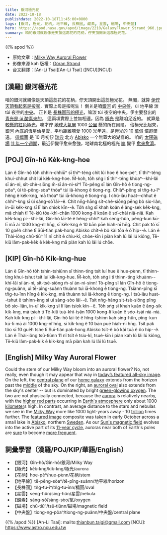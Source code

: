 ```yaml
---
title: 銀河極光花
date: 2022-10-18
publishdate: 2022-10-18T11:45:00+0800
tags: [銀河, 極光, 花柄, 地平線, 長株圓, 酸素, 星雲, 磁場, 中央盤]
hero: https://apod.nasa.gov/apod/image/2210/GalaxyFlower_Strand_960.jpg
summary: 咱的銀河就親像是天頂這蕊花的花柄，佇天頂開出這蕊極光花。
---
```


{{% apod %}}

- 原始文章：[Milky Way Auroral Flower](https://apod.nasa.gov/apod/ap221018.html)
- 影像來源 kah 版權：[Göran Strand](https://astrofotografen.se/)
- 台文翻譯：[An-Li Tsai][An-Li Tsai] ([NCU][NCU])

## [漢羅] 銀河極光花
咱的銀河就親像是天頂這蕊花的花柄，佇天頂開出這蕊極光花。
無閣，就算 [伊佇天頂看起來是按呢][today’s featured all-sky image]，實際上毋是按呢生！
倒爿是咱[銀河][home galaxy] 的 [中央盤][central plane]，ùi 地平線 湠 tùi 夜空的[中央][middle]。
正爿是 [長株圓形的極光][auroral oval]，嘛湠 tùi 夜空的中央。伊主要發出的 [青光是 ùi 酸素來的][green-glowing oxygen]。
這兩項實際上並無相連，因為 [極光][aurora] 是離咱足近的。
就算是 [較懸的紅色極光][higher red parts]，嘛才佇 [地球大氣層][Earth's atmosphere] 1000 [公里][kilometer] 懸的所在爾爾。
佮極光比起來，[銀河][Milky Way] 內底的恆星佮星雲，平均距離嘛愛 1000 光年遠，是極光的 10 [萬億][trillion] 倍遐爾遠。
[這幅圖][featured image] 是 10 月初佇 [瑞典][Sweden] 北方 [Abisko][Abisko] 一个無蓋大的湖翕的。
咱的 [太陽磁場][Sun's magnetic field] [11 年一个週期][11-year cycle]，最近伊變甲愈來愈強，地球南北極的極光 [嘛][sure] 變甲 [愈來愈濟][more frequent]。

## [POJ] Gîn-hô Ke̍k-kng-hoe
Lán ê Gîn-hô to̍h chhin-chhiūⁿ sī thiⁿ-téng chit lúi hoe ê hoe-pèⁿ, tī thiⁿ-téng khui-chhut chit lúi ke̍k-kng-hoe.
M̄-koh, to̍h sǹg i tī thiⁿ-téng khòaⁿ--khí-lâi sī án-ni, si̍t-chè-siōng m̄-sī án-ni-siⁿ!
Tò-pêng sī lán Gîn-hô ê tiong-ng-pôaⁿ, ùi tē-pêng-sòaⁿ thòaⁿ tùi iā-khong ê tiong-ng.
Chiàⁿ-pêng sī tn̂g-tu-îⁿ hêng ê ke̍k-kng, mā thòaⁿ tùi iā-khong ê tiong-ng.
I chú-iàu hoat--chhut ê chhiⁿ-kng sī ùi sàng-sò͘ lâi--ê.
Chit nn̄g-hāng si̍t-chè-siōng pēng bô sio-liân, in-ūi ke̍k-kng sī lī lán chiok kīn--ê.
To̍h sǹg sī khah koân ê âng-sek ke̍k-kng, mā chiah tī Tē-kiû tōa-khì-chân 1000 kong-lí koân ê só͘-chāi niā-niā.
Kah ke̍k-kng pí--khí-lâi, Gîn-hô lāi-té ê hêng-chhiⁿ kah seng-hûn, pêng-kun kū-lī mā ài 1000 kng-nî hn̄g, sī ke̍k-kng ê 10 bān pōe hiah-nī hn̄g.
Chit pak tô͘ sī 10 goe̍h chhe tī Sūi-tián pak-hong Abisko chi̍t-ê bô kài tōa ê ô͘ hip--ê.
Lán ê Thài-iông chû-tiûⁿ 11 nî chi̍t ê chiu-kî, chòe-kīn i piàn kah lú lâi lú kiông, Tē-kiû lâm-pak-ke̍k ê ke̍k-kng mā piàn kah lú lâi lú chōe.


## [KIP] Gîn-hô Ki̍k-kng-hue
Lán ê Gîn-hô to̍h tshin-tshiūnn sī thinn-tíng tsit luí hue ê hue-pènn, tī thinn-tíng khui-tshut tsit luí ki̍k-kng-hue.
M̄-koh, to̍h sǹg i tī thinn-tíng khuànn--khí-lâi sī án-ni, si̍t-tsè-siōng m̄-sī án-ni-sinn!
Tò-pîng sī lán Gîn-hô ê tiong-ng-puânn, uì tē-pîng-suànn thuànn tuì iā-khong ê tiong-ng.
Tsiànn-pîng sī tn̂g-tu-înn hîng ê ki̍k-kng, mā thuànn tuì iā-khong ê tiong-ng.
I tsú-iàu huat--tshut ê tshinn-kng sī uì sàng-sòo lâi--ê.
Tsit nn̄g-hāng si̍t-tsè-siōng pīng bô sio-liân, in-uī ki̍k-kng sī lī lán tsiok kīn--ê.
To̍h sǹg sī khah kuân ê âng-sik ki̍k-kng, mā tsiah tī Tē-kiû tuā-khì-tsân 1000 kong-lí kuân ê sóo-tsāi niā-niā.
Kah ki̍k-kng pí--khí-lâi, Gîn-hô lāi-té ê hîng-tshinn kah sing-hûn, pîng-kun kū-lī mā ài 1000 kng-nî hn̄g, sī ki̍k-kng ê 10 bān puē hiah-nī hn̄g.
Tsit pak tôo sī 10 gue̍h tshe tī Suī-tián pak-hong Abisko tsi̍t-ê bô kài tuā ê ôo hip--ê.
Lán ê Thài-iông tsû-tiûnn 11 nî tsi̍t ê tsiu-kî, tsuè-kīn i piàn kah lú lâi lú kiông, Tē-kiû lâm-pak-ki̍k ê ki̍k-kng mā piàn kah lú lâi lú tsuē.

## [English] Milky Way Auroral Flower
Could the stem of our Milky Way bloom into an auroral flower?
No, not really, even though it may appear that way in [today’s featured all-sky image][today’s featured all-sky image].
On the left, the [central plane][central plane] of our [home galaxy][home galaxy] extends from the horizon past the [middle][middle] of the sky.
On the right, an [auroral oval][auroral oval] also extends from the sky's center -- but is dominated by bright [green-glowing oxygen][green-glowing oxygen].
The two are not physically connected, because the [aurora][aurora] is relatively nearby, with the [higher red parts][higher red parts] occurring in [Earth's atmosphere][Earth's atmosphere] only about 1000 [kilometer][kilometer]s high.
In contrast, an average distance to the stars and nebulas we see in the [Milky Way][Milky Way] more like 1000 light-years away - 10 [trillion][trillion] times further.
The [featured image][featured image] composite was taken in early October across a small lake in [Abisko][Abisko], northern [Sweden][Sweden].
As our [Sun's magnetic field][Sun's magnetic field] evolves into the active part of its [11-year cycle][11-year cycle], auroras near both of Earth's poles are [sure][sure] to become [more frequent][more frequent].


## 詞彙學習（漢羅/POJ/KIP/華語/English）
- 【銀河】Gîn-hô/Gîn-hô/銀河/Milky Way
- 【極光】ke̍k-kng/ki̍k-kng/極光/aurora
- 【花柄】hoe-pèⁿ/hue-pènn/花柄/stem
- 【地平線】tē-pêng-sòaⁿ/tē-pîng-suànn/地平線/horizon
- 【長株圓】tn̂g-tu-îⁿ/tn̂g-tu-înn/橢圓/oval
- 【星雲】seng-hûn/sing-hûn/星雲/nebula
- 【酸素】sàng-sò͘/sàng-sòo/氧/oxygen
- 【磁場】chû-tiûⁿ/tsû-tiûnn/磁場/magnetic field
- 【中央盤】tiong-ng-pôaⁿ/tiong-ng-puânn/中央盤/central plane



{{% /apod %}}
[An-Li Tsai]: mailto:thianbun.taigi@gmail.com
[NCU]: https://www.astro.ncu.edu.tw

[copyright]: https://apod.nasa.gov/apod/fap/lib/about_apod.html#srapply
[License]: https://creativecommons.org/licenses/by/2.0/


[today’s featured all-sky image]:https://www.instagram.com/p/CjVdGd7t3bl/
[central plane]:https://apod.nasa.gov/apod/ap221018.htmlap070930.html
[home galaxy]:https://apod.nasa.gov/apod/ap221018.htmlap080606.html
[middle]:https://en.wikipedia.org/wiki/Zenith
[auroral oval]:https://science.nasa.gov/science-news/science-at-nasa/plasma_plume/bullet2
[green-glowing oxygen]:https://nordnorge.com/content/uploads/2020/09/Figures-low-res-10-1024x557.jpg
[aurora]:https://spaceplace.nasa.gov/aurora/en/
[higher red parts]:https://apod.nasa.gov/apod/ap221018.htmlap220404.html
[Earth's atmosphere]:https://spaceplace.nasa.gov/atmosphere/en/
[kilometer]:https://exactlyhowlong.com/how-long-is-a-kilometer-and-why/
[Milky Way]:https://www.amnh.org/explore/ology/astronomy/the-milky-way-galaxy2
[trillion]:https://i2-prod.mirror.co.uk/incoming/article27598932.ece/ALTERNATES/n615/1_SWNS_SURPRISED_DOG_008.jpg
[featured image]:https://www.instagram.com/p/CjVdGd7t3bl/
[Abisko]:https://youtu.be/mWH-tsRoKMg
[Sweden]:https://en.wikipedia.org/wiki/Sweden
[Sun's magnetic field]:https://www.nasa.gov/feature/goddard/2016/understanding-the-magnetic-sun
[11-year cycle]:https://en.wikipedia.org/wiki/Solar_cycle
[sure]:https://apod.nasa.gov/apod/ap221018.htmlap201109.html
[more frequent]:https://en.wikipedia.org/wiki/Solar_cycle_25#/media/File:Solar_Cycle_25_prediction_and_progression.png

